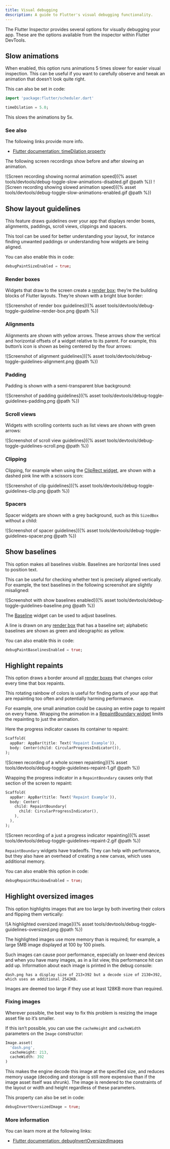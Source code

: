```yaml
---
title: Visual debugging
description: A guide to Flutter's visual debugging functionality.
---
```


The Flutter Inspector provides several options for visually debugging your app.
These are the options available from the inspector within Flutter DevTools.

## Slow animations

When enabled, this option runs animations 5 times slower for easier visual
inspection.
This can be useful if you want to carefully observe and tweak an animation that
doesn’t look quite right.

This can also be set in code:

```dart
import 'package:flutter/scheduler.dart' 

timeDilation = 5.0;
```
 
This slows the animations by 5x.

### See also

The following links provide more info.

* [Flutter documentation: timeDilation property]({{site.api}}/flutter/scheduler/timeDilation.html) 

The following screen recordings show before and after slowing an animation.

![Screen recording showing normal animation speed]({% asset tools/devtools/debug-toggle-slow-animations-disabled.gif @path %})
![Screen recording showing slowed animation speed]({% asset tools/devtools/debug-toggle-slow-animations-enabled.gif @path %})

## Show layout guidelines

This feature draws guidelines over your app that displays render boxes, alignments,
paddings, scroll views, clippings and spacers.

This tool can be used for better understanding your layout, for instance
finding unwanted paddings or understanding how widgets are being aligned.

You can also enable this in code:

```dart
debugPaintSizeEnabled = true;
```

### Render boxes

Widgets that draw to the screen create a [render box][]; they’re the 
building blocks of Flutter layouts. They’re shown with a bright blue border:

![Screenshot of render box guidelines]({% asset tools/devtools/debug-toggle-guideline-render-box.png @path %})


### Alignments

Alignments are shown with yellow arrows. These arrows show the vertical
and horizontal offsets of a widget relative to its parent.
For example, this button’s icon is shown as being centered by the four arrows:

![Screenshot of alignment guidelines]({% asset tools/devtools/debug-toggle-guidelines-alignment.png @path %})

### Padding

Padding is shown with a semi-transparent blue background:

![Screenshot of padding guidelines]({% asset tools/devtools/debug-toggle-guidelines-padding.png @path %})

### Scroll views

Widgets with scrolling contents such as list views are shown with green arrows:

![Screenshot of scroll view guidelines]({% asset tools/devtools/debug-toggle-guidelines-scroll.png @path %})

### Clipping

Clipping, for example when using the [ClipRect widget][], are shown
with a dashed pink line with a scissors icon:

[ClipRect widget]: {{site.api}}/flutter/widgets/ClipRect-class.html

![Screenshot of clip guidelines]({% asset tools/devtools/debug-toggle-guidelines-clip.png @path %})

### Spacers

Spacer widgets are shown with a grey background,
such as this `SizedBox` without a child:

![Screenshot of spacer guidelines]({% asset tools/devtools/debug-toggle-guidelines-spacer.png @path %})

## Show baselines

This option makes all baselines visible.
Baselines are horizontal lines used to position text.

This can be useful for checking whether text is precisely aligned vertically.
For example, the text baselines in the following screenshot are slightly misaligned:

![Screenshot with show baselines enabled]({% asset tools/devtools/debug-toggle-guidelines-baseline.png @path %})

The [Baseline][] widget can be used to adjust baselines.

[Baseline]: {{site.api}}/flutter/widgets/Baseline-class.html

A line is drawn on any [render box][] that has a baseline set;
alphabetic baselines are shown as green and ideographic as yellow.

You can also enable this in code:

```dart
debugPaintBaselinesEnabled = true;
```
## Highlight repaints

This option draws a border around all [render boxes][]
that changes color every time that box repaints.

[render boxes]: {{site.api}}/flutter/rendering/RenderBox-class.html

This rotating rainbow of colors is useful for finding parts of your app
that are repainting too often and potentially harming performance.

For example, one small animation could be causing an entire page
to repaint on every frame.
Wrapping the animation in a [RepaintBoundary widget][] limits
the repainting to just the animation.

[RepaintBoundary widget]: {{site.api}}/flutter/widgets/RepaintBoundary-class.html

Here the progress indicator causes its container to repaint:

```dart
Scaffold(
  appBar: AppBar(title: Text('Repaint Example')),
  body: Center(child: CircularProgressIndicator()),
);
```

![Screen recording of a whole screen repainting]({% asset tools/devtools/debug-toggle-guidelines-repaint-1.gif @path %})

Wrapping the progress indicator in a `RepaintBoundary` causes
only that section of the screen to repaint:

```dart
Scaffold(
  appBar: AppBar(title: Text('Repaint Example')),
  body: Center(
    child: RepaintBoundary(
      child: CircularProgressIndicator(),
    ),
  ),
);
```

![Screen recording of a just a progress indicator repainting]({% asset tools/devtools/debug-toggle-guidelines-repaint-2.gif @path %})

`RepaintBoundary` widgets have tradeoffs. They can help with performance,
but they also have an overhead of creating a new canvas,
which uses additional memory.

You can also enable this option in code:

```dart
debugRepaintRainbowEnabled = true;
```

## Highlight oversized images

This option highlights images that are too large by both inverting their colors
and flipping them vertically:

![A highlighted oversized image]({% asset tools/devtools/debug-toggle-guidelines-oversized.png @path %})

The highlighted images use more memory than is required;
for example, a large 5MB image displayed at 100 by 100 pixels.

Such images can cause poor performance, especially on lower-end devices
and when you have many images, as in a list view,
this performance hit can add up.
Information about each image is printed in the debug console:

```console
dash.png has a display size of 213×392 but a decode size of 2130×392, which uses an additional 2542KB.
```

Images are deemed too large if they use at least 128KB more than required.

### Fixing images

Wherever possible, the best way to fix this problem is resizing
the image asset file so it’s smaller.

If this isn’t possible, you can use the `cacheHeight` and `cacheWidth`
parameters on the `Image` constructor:

```dart
Image.asset(
  'dash.png',
  cacheHeight: 213, 
  cacheWidth: 392
)
```

This makes the engine decode this image at the specified size,
and reduces memory usage (decoding and storage is still more expensive
than if the image asset itself was shrunk).
The image is rendered to the constraints of the layout or width and height
regardless of these parameters. 

This property can also be set in code:

```dart
debugInvertOversizedImage = true;
```

### More information

You can learn more at the following links:

- [Flutter documentation: debugInvertOversizedImages]({{site.api}}/flutter/painting/debugInvertOversizedImages.html)

[render box]: {{site.api}}/flutter/rendering/RenderBox-class.html
